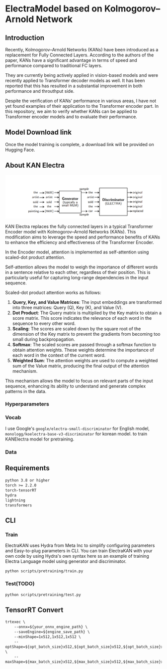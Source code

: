 # ElectraModel based on Kolmogorov–Arnold Network

## Introduction

Recently, Kolmogorov–Arnold Networks (KANs) have been introduced as a replacement for Fully Connected Layers.
According to the authors of the paper, KANs have a significant advantage in terms of speed and performance compared to traditional FC layers.

They are currently being actively applied in vision-based models and were recently applied to Transformer decoder models as well.
It has been reported that this has resulted in a substantial improvement in both performance and throuthput side.

Despite the verification of KANs' performance in various areas, I have not yet found examples of their application to the Transformer encoder part.
In this repository, we aim to verify whether KANs can be applied to Transformer encoder models and to evaluate their performance.

## Model Download link

Once the model training is complete, a download link will be provided on Hugging Face.

## About KAN Electra

![KAN Electra Model](static/electra.png)

KAN Electra replaces the fully connected layers in a typical Transformer Encoder model with Kolmogorov–Arnold Networks (KANs). This modification aims to leverage the speed and performance benefits of KANs to enhance the efficiency and effectiveness of the Transformer Encoder.

In the Encoder model, attention is implemented as self-attention using scaled-dot product attention.

Self-attention allows the model to weigh the importance of different words in a sentence relative to each other, regardless of their position. This is particularly useful for capturing long-range dependencies in the input sequence.

Scaled-dot product attention works as follows:
1. **Query, Key, and Value Matrices**: The input embeddings are transformed into three matrices: Query (Q), Key (K), and Value (V).
2. **Dot Product**: The Query matrix is multiplied by the Key matrix to obtain a score matrix. This score indicates the relevance of each word in the sequence to every other word.
3. **Scaling**: The scores are scaled down by the square root of the dimension of the Key matrix to prevent the gradients from becoming too small during backpropagation.
4. **Softmax**: The scaled scores are passed through a softmax function to obtain attention weights. These weights determine the importance of each word in the context of the current word.
5. **Weighted Sum**: The attention weights are used to compute a weighted sum of the Value matrix, producing the final output of the attention mechanism.

This mechanism allows the model to focus on relevant parts of the input sequence, enhancing its ability to understand and generate complex patterns in the data.

### Hyperparameters

### Vocab

I use Google's `google/electra-small-discriminator` for English model, `monologg/koelectra-base-v3-discriminator` for korean model. to train KANElectra model for pretraining.

### Data

## Requirements

```text
python 3.8 or higher
torch >= 2.2.0
torch-tensorRT
hydra
lightning
transformers
```

## CLI

### Train

ElectraKAN uses Hydra from Meta Inc to simplify configuring parameters and Easy-to-plug parameters in CLI. You can train ElectraKAN with your own code by using Hydra's own syntax here ss an example of training Electra Language model using generator and discriminator.

```shell
python scripts/pretraining/train.py
```

### Test(TODO)

```shell
python scripts/pretraining/test.py

```

## TensorRT Convert

```shell
trtexec \
    --onnx=${your_onnx_engine_path} \
    --saveEngine=${engine_save_path} \
    --minShape=1x512,1x512,1x512 \
    --optShape=${opt_batch_size}x512,${opt_batch_size}x512,${opt_batch_size}x512 \
    --maxShape=${max_batch_size}x512,${max_batch_size}x512,${max_batch_size}x512
```
